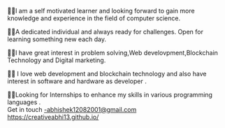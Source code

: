 🔷🔷I am a self motivated learner and looking forward to gain more knowledge and experience in the field of computer science.


🔷🔷A dedicated individual and always ready for challenges. Open for learning something new each day.


🔷🔷I have great interest in problem solving,Web develovpment,Blockchain Technology and Digital marketing.


🔷🔷 I love web development and blockchain technology and also have interest in software and hardware as developer 
.
 
🔷🔷Looking for Internships to enhance my skills in various programming languages .  
             Get in touch -abhishek12082001@gmail.com
                                   https://creativeabhi13.github.io/
<!---
creativeabhi13/creativeabhi13 is a ✨ special ✨ repository because its `README.md` (this file) appears on your GitHub profile.
You can click the Preview link to take a look at your changes.
--->
